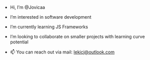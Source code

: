 -  Hi, I’m @Jovicaa
-  I’m interested in software development
-  I’m currently learning JS Frameworks
-  I’m looking to collaborate on smaller projects with learning curve potential
 
- 📫 You can reach out via mail: lekicj@outlook.com

